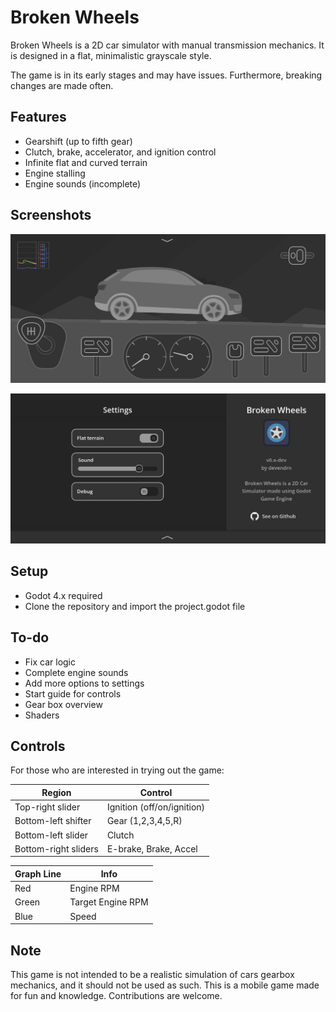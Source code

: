 # Broken Wheels

Broken Wheels is a 2D car simulator with manual transmission mechanics.
It is designed in a flat, minimalistic grayscale style.

The game is in its early stages and may have issues.
Furthermore, breaking changes are made often.

## Features

 - Gearshift (up to fifth gear)
 - Clutch, brake, accelerator, and ignition control
 - Infinite flat and curved terrain
 - Engine stalling
 - Engine sounds (incomplete)

## Screenshots

![Screenshot](docs/screenshot1.jpg "Game Screenshot")

![Screenshot](docs/screenshot2.jpg "Settings Screenshot")

## Setup

 - Godot 4.x required
 - Clone the repository and import the project.godot file

## To-do

 - Fix car logic
 - Complete engine sounds
 - Add more options to settings
 - Start guide for controls
 - Gear box overview
 - Shaders

## Controls

For those who are interested in trying out the game:

| Region | Control |
|-|-|
| Top-right slider | Ignition (off/on/ignition) |
| Bottom-left shifter | Gear (1,2,3,4,5,R) |
| Bottom-left slider | Clutch |
| Bottom-right sliders | E-brake, Brake, Accel |

| Graph Line | Info |
|-|-|
| Red | Engine RPM |
| Green | Target Engine RPM |
| Blue | Speed |

## Note

This game is not intended to be a realistic simulation of cars gearbox mechanics, and it should not be used as such.
This is a mobile game made for fun and knowledge.
Contributions are welcome.
